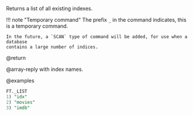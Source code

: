 Returns a list of all existing indexes.

!!! note "Temporary command"
    The prefix `_` in the command indicates, this is a temporary command.

    In the future, a `SCAN` type of command will be added, for use when a database
    contains a large number of indices.

@return

@array-reply with index names.

@examples

```sql
FT._LIST
1) "idx"
2) "movies"
3) "imdb"
```
